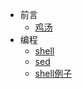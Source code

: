 - 前言
    - [鸡汤](/docs/{{version}}/installation)
- 编程
    - [shell](/docs/{{version}}/shell)
    - [sed](/docs/{{version}}/sed)
    - [shell例子](/docs/{{version}}/shell-example)

